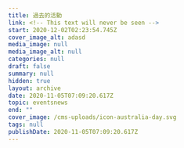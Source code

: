 ```yaml
---
title: 過去的活動
link: <!-- This text will never be seen -->
start: 2020-12-02T02:23:54.745Z
cover_image_alt: adasd
media_image: null
media_image_alt: null
categories: null
draft: false
summary: null
hidden: true
layout: archive
date: 2020-11-05T07:09:20.617Z
topic: eventsnews
end: ""
cover_image: /cms-uploads/icon-australia-day.svg
tags: null
publishDate: 2020-11-05T07:09:20.617Z
---
```

<!-- This text will never be seen -->